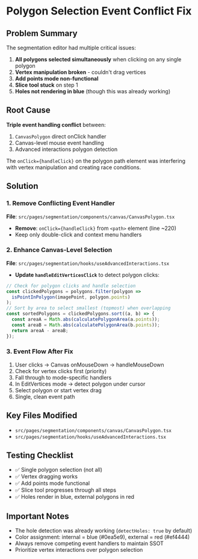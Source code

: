 # Polygon Selection Event Conflict Fix

## Problem Summary

The segmentation editor had multiple critical issues:

1. **All polygons selected simultaneously** when clicking on any single polygon
2. **Vertex manipulation broken** - couldn't drag vertices
3. **Add points mode non-functional**
4. **Slice tool stuck** on step 1
5. **Holes not rendering in blue** (though this was already working)

## Root Cause

**Triple event handling conflict** between:

1. `CanvasPolygon` direct onClick handler
2. Canvas-level mouse event handling
3. Advanced interactions polygon detection

The `onClick={handleClick}` on the polygon path element was interfering with vertex manipulation and creating race conditions.

## Solution

### 1. Remove Conflicting Event Handler

**File**: `src/pages/segmentation/components/canvas/CanvasPolygon.tsx`

- **Remove**: `onClick={handleClick}` from `<path>` element (line ~220)
- Keep only double-click and context menu handlers

### 2. Enhance Canvas-Level Selection

**File**: `src/pages/segmentation/hooks/useAdvancedInteractions.tsx`

- **Update `handleEditVerticesClick`** to detect polygon clicks:

```typescript
// Check for polygon clicks and handle selection
const clickedPolygons = polygons.filter(polygon =>
  isPointInPolygon(imagePoint, polygon.points)
);
// Sort by area to select smallest (topmost) when overlapping
const sortedPolygons = clickedPolygons.sort((a, b) => {
  const areaA = Math.abs(calculatePolygonArea(a.points));
  const areaB = Math.abs(calculatePolygonArea(b.points));
  return areaA - areaB;
});
```

### 3. Event Flow After Fix

1. User clicks → Canvas onMouseDown → handleMouseDown
2. Check for vertex clicks first (priority)
3. Fall through to mode-specific handlers
4. In EditVertices mode → detect polygon under cursor
5. Select polygon or start vertex drag
6. Single, clean event path

## Key Files Modified

- `src/pages/segmentation/components/canvas/CanvasPolygon.tsx`
- `src/pages/segmentation/hooks/useAdvancedInteractions.tsx`

## Testing Checklist

- ✅ Single polygon selection (not all)
- ✅ Vertex dragging works
- ✅ Add points mode functional
- ✅ Slice tool progresses through all steps
- ✅ Holes render in blue, external polygons in red

## Important Notes

- The hole detection was already working (`detectHoles: true` by default)
- Color assignment: internal = blue (#0ea5e9), external = red (#ef4444)
- Always remove competing event handlers to maintain SSOT
- Prioritize vertex interactions over polygon selection
